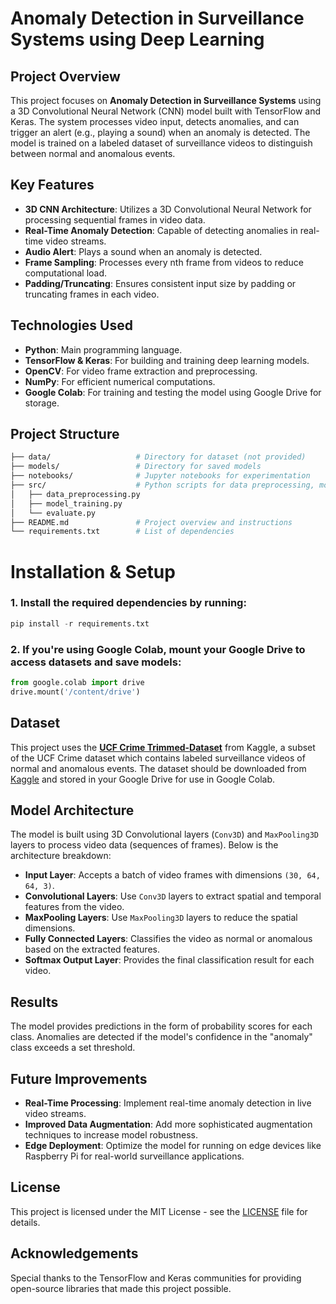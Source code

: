 # Anomaly Detection in Surveillance Systems using Deep Learning

## Project Overview
This project focuses on **Anomaly Detection in Surveillance Systems** using a 3D Convolutional Neural Network (CNN) model built with TensorFlow and Keras. The system processes video input, detects anomalies, and can trigger an alert (e.g., playing a sound) when an anomaly is detected. The model is trained on a labeled dataset of surveillance videos to distinguish between normal and anomalous events.

## Key Features
- **3D CNN Architecture**: Utilizes a 3D Convolutional Neural Network for processing sequential frames in video data.
- **Real-Time Anomaly Detection**: Capable of detecting anomalies in real-time video streams.
- **Audio Alert**: Plays a sound when an anomaly is detected.
- **Frame Sampling**: Processes every nth frame from videos to reduce computational load.
- **Padding/Truncating**: Ensures consistent input size by padding or truncating frames in each video.

## Technologies Used
- **Python**: Main programming language.
- **TensorFlow & Keras**: For building and training deep learning models.
- **OpenCV**: For video frame extraction and preprocessing.
- **NumPy**: For efficient numerical computations.
- **Google Colab**: For training and testing the model using Google Drive for storage.

## Project Structure
```bash
├── data/                   # Directory for dataset (not provided)
├── models/                 # Directory for saved models
├── notebooks/              # Jupyter notebooks for experimentation
├── src/                    # Python scripts for data preprocessing, model, and evaluation
│   ├── data_preprocessing.py
│   ├── model_training.py
│   └── evaluate.py
├── README.md               # Project overview and instructions
└── requirements.txt        # List of dependencies
```
# Installation & Setup

### 1. Install the required dependencies by running:
```python
pip install -r requirements.txt
```

### 2. If you're using Google Colab, mount your Google Drive to access datasets and save models:
```python
from google.colab import drive
drive.mount('/content/drive')
```
## Dataset
This project uses the **[UCF Crime Trimmed-Dataset](https://www.kaggle.com/datasets/lokesh2610/trim-data)** from Kaggle, a subset of the UCF Crime dataset which contains labeled surveillance videos of normal and anomalous events. The dataset should be downloaded from [Kaggle](https://www.kaggle.com/) and stored in your Google Drive for use in Google Colab.

## Model Architecture

The model is built using 3D Convolutional layers (`Conv3D`) and `MaxPooling3D` layers to process video data (sequences of frames). Below is the architecture breakdown:

- **Input Layer**: Accepts a batch of video frames with dimensions `(30, 64, 64, 3)`.
- **Convolutional Layers**: Use `Conv3D` layers to extract spatial and temporal features from the video.
- **MaxPooling Layers**: Use `MaxPooling3D` layers to reduce the spatial dimensions.
- **Fully Connected Layers**: Classifies the video as normal or anomalous based on the extracted features.
- **Softmax Output Layer**: Provides the final classification result for each video.

## Results
The model provides predictions in the form of probability scores for each class. Anomalies are detected if the model's confidence in the "anomaly" class exceeds a set threshold.

## Future Improvements
- **Real-Time Processing**: Implement real-time anomaly detection in live video streams.
- **Improved Data Augmentation**: Add more sophisticated augmentation techniques to increase model robustness.
- **Edge Deployment**: Optimize the model for running on edge devices like Raspberry Pi for real-world surveillance applications.

## License
This project is licensed under the MIT License - see the [LICENSE](LICENSE) file for details.

## Acknowledgements
Special thanks to the TensorFlow and Keras communities for providing open-source libraries that made this project possible.

